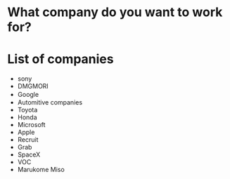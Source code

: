 # What company do you want to work for?

# List of companies
- sony
- DMGMORI
- Google　
- Automitive companies
- Toyota
- Honda
- Microsoft
- Apple
- Recruit
- Grab
- SpaceX
- VOC
- Marukome Miso
